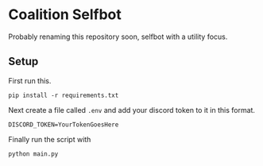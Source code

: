 # Coalition Selfbot

Probably renaming this repository soon, selfbot with a utility focus.

## Setup

First run this.

```
pip install -r requirements.txt
```

Next create a file called `.env` and add your discord token to it in this format.

```env
DISCORD_TOKEN=YourTokenGoesHere
```

Finally run the script with

```py
python main.py
```
